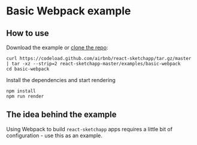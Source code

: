 # Basic Webpack example

## How to use
Download the example or [clone the repo](http://github.com/airbnb/react-sketchapp):
```
curl https://codeload.github.com/airbnb/react-sketchapp/tar.gz/master | tar -xz --strip=2 react-sketchapp-master/examples/basic-webpack
cd basic-webpack
```

Install the dependencies and start rendering
```
npm install
npm run render
```
## The idea behind the example

Using Webpack to build `react-sketchapp` apps requires a little bit of configuration - use this as an example.

